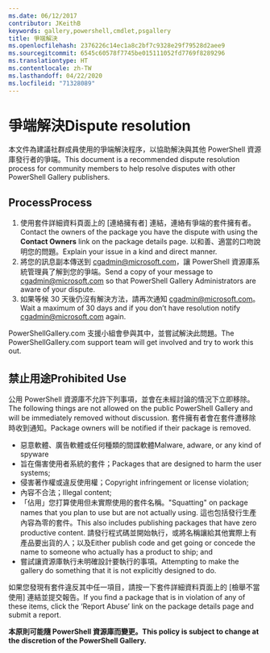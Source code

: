 ```yaml
---
ms.date: 06/12/2017
contributor: JKeithB
keywords: gallery,powershell,cmdlet,psgallery
title: 爭端解決
ms.openlocfilehash: 2376226c14ec1a8c2bf7c9328e29f79528d2aee9
ms.sourcegitcommit: 6545c60578f7745be015111052fd7769f8289296
ms.translationtype: HT
ms.contentlocale: zh-TW
ms.lasthandoff: 04/22/2020
ms.locfileid: "71328089"
---
```

# <a name="dispute-resolution"></a><span data-ttu-id="8727c-103">爭端解決</span><span class="sxs-lookup"><span data-stu-id="8727c-103">Dispute resolution</span></span>

<span data-ttu-id="8727c-104">本文件為建議社群成員使用的爭端解決程序，以協助解決與其他 PowerShell 資源庫發行者的爭端。</span><span class="sxs-lookup"><span data-stu-id="8727c-104">This document is a recommended dispute resolution process for community members to help resolve disputes with other PowerShell Gallery publishers.</span></span>

## <a name="process"></a><span data-ttu-id="8727c-105">Process</span><span class="sxs-lookup"><span data-stu-id="8727c-105">Process</span></span>

1. <span data-ttu-id="8727c-106">使用套件詳細資料頁面上的 [連絡擁有者]  連結，連絡有爭端的套件擁有者。</span><span class="sxs-lookup"><span data-stu-id="8727c-106">Contact the owners of the package you have the dispute with using the **Contact Owners** link on the package details page.</span></span>
   <span data-ttu-id="8727c-107">以和善、適當的口吻說明您的問題。</span><span class="sxs-lookup"><span data-stu-id="8727c-107">Explain your issue in a kind and direct manner.</span></span>
2. <span data-ttu-id="8727c-108">將您的訊息副本傳送到 [cgadmin@microsoft.com](mailto:cgadmin@microsoft.com)，讓 PowerShell 資源庫系統管理員了解到您的爭端。</span><span class="sxs-lookup"><span data-stu-id="8727c-108">Send a copy of your message to [cgadmin@microsoft.com](mailto:cgadmin@microsoft.com) so that PowerShell Gallery Administrators are aware of your dispute.</span></span>
3. <span data-ttu-id="8727c-109">如果等候 30 天後仍沒有解決方法，請再次通知 [cgadmin@microsoft.com](mailto:cgadmin@microsoft.com)。</span><span class="sxs-lookup"><span data-stu-id="8727c-109">Wait a maximum of 30 days and if you don’t have resolution notify [cgadmin@microsoft.com](mailto:cgadmin@microsoft.com) again.</span></span>

<span data-ttu-id="8727c-110">PowerShellGallery.com 支援小組會參與其中，並嘗試解決此問題。</span><span class="sxs-lookup"><span data-stu-id="8727c-110">The PowerShellGallery.com support team will get involved and try to work this out.</span></span>

## <a name="prohibited-use"></a><span data-ttu-id="8727c-111">禁止用途</span><span class="sxs-lookup"><span data-stu-id="8727c-111">Prohibited Use</span></span>

<span data-ttu-id="8727c-112">公用 PowerShell 資源庫不允許下列事項，並會在未經討論的情況下立即移除。</span><span class="sxs-lookup"><span data-stu-id="8727c-112">The following things are not allowed on the public PowerShell Gallery and will be immediately removed without discussion.</span></span>  <span data-ttu-id="8727c-113">套件擁有者會在套件遭移除時收到通知。</span><span class="sxs-lookup"><span data-stu-id="8727c-113">Package owners will be notified if their package is removed.</span></span>

- <span data-ttu-id="8727c-114">惡意軟體、廣告軟體或任何種類的間諜軟體</span><span class="sxs-lookup"><span data-stu-id="8727c-114">Malware, adware, or any kind of spyware</span></span>
- <span data-ttu-id="8727c-115">旨在傷害使用者系統的套件；</span><span class="sxs-lookup"><span data-stu-id="8727c-115">Packages that are designed to harm the user systems;</span></span>
- <span data-ttu-id="8727c-116">侵害著作權或違反使用權；</span><span class="sxs-lookup"><span data-stu-id="8727c-116">Copyright infringement or license violation;</span></span>
- <span data-ttu-id="8727c-117">內容不合法；</span><span class="sxs-lookup"><span data-stu-id="8727c-117">Illegal content;</span></span>
- <span data-ttu-id="8727c-118">「佔用」您打算使用但未實際使用的套件名稱。</span><span class="sxs-lookup"><span data-stu-id="8727c-118">"Squatting" on package names that you plan to use but are not actually using.</span></span> <span data-ttu-id="8727c-119">這也包括發行生產內容為零的套件。</span><span class="sxs-lookup"><span data-stu-id="8727c-119">This also includes publishing packages that have zero productive content.</span></span>
  <span data-ttu-id="8727c-120">請發行程式碼並開始執行，或將名稱讓給其他實際上有產品要出貨的人；以及</span><span class="sxs-lookup"><span data-stu-id="8727c-120">Either publish code and get going or concede the name to someone who actually has a product to ship; and</span></span>
- <span data-ttu-id="8727c-121">嘗試讓資源庫執行未明確設計要執行的事項。</span><span class="sxs-lookup"><span data-stu-id="8727c-121">Attempting to make the gallery do something that it is not explicitly designed to do.</span></span>

<span data-ttu-id="8727c-122">如果您發現有套件違反其中任一項目，請按一下套件詳細資料頁面上的 [檢舉不當使用] 連結並提交報告。</span><span class="sxs-lookup"><span data-stu-id="8727c-122">If you find a package that is in violation of any of these items, click the ‘Report Abuse’ link on the package details page and submit a report.</span></span>

<span data-ttu-id="8727c-123">**本原則可能隨 PowerShell 資源庫而變更。**</span><span class="sxs-lookup"><span data-stu-id="8727c-123">**This policy is subject to change at the discretion of the PowerShell Gallery.**</span></span>
